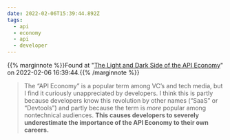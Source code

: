 ```yaml
---
date: 2022-02-06T15:39:44.892Z
tags:
  - api
  - economy
  - api
  - developer
---
```

{{% marginnote %}}Found at "[The Light and Dark Side of the API Economy](https://www.swyx.io/api-economy/)" on 2022-02-06 16:39:44.{{% /marginnote %}}

> The “API Economy” is a popular term among VC’s and tech media, but I find it curiously unappreciated by developers. I think this is partly because developers know this revolution by other names (“SaaS” or “Devtools”) and partly because the term is _more_ popular among nontechnical audiences. **This causes developers to severely underestimate the importance of the API Economy to their own careers.**

